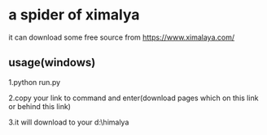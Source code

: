  # a spider of ximalya
 
it can download some free source from https://www.ximalaya.com/
 ## usage(windows)
 

1.python run.py

2.copy your link to command and enter(download pages which on this link or behind this link) 

3.it will download to your d:\himalya
